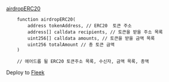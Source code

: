 [airdropERC20](https://github.com/Cyfrin/TSender/blob/main/src/reference/TSenderReference.sol)

```solidity
    function airdropERC20(
        address tokenAddress, // ERC20  토큰 주소
        address[] calldata recipients, // 토큰을 받을 주소 목록
        uint256[] calldata amounts, // 토큰을 받을 금액 목록
        uint256 totalAmount // 총 토큰 금액
    )

    // 에어드롭 될 ERC20 토큰주소 목록, 수신자, 금액 목록, 총액 
```

Deploy to [Fleek](https://fleek.xyz/)